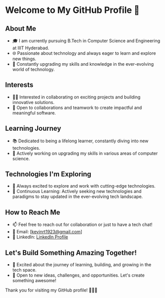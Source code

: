 # Welcome to My GitHub Profile 👋

## About Me
- 🎓 I am currently pursuing B.Tech in Computer Science and Engineering at IIIT Hyderabad.
- 🌐 Passionate about technology and always eager to learn and explore new things.
- 🚀 Constantly upgrading my skills and knowledge in the ever-evolving world of technology.

## Interests
- 👨‍💻 Interested in collaborating on exciting projects and building innovative solutions.
- 🤝 Open to collaborations and teamwork to create impactful and meaningful software.

## Learning Journey
- 📚 Dedicated to being a lifelong learner, constantly diving into new technologies.
- 🔧 Actively working on upgrading my skills in various areas of computer science.

## Technologies I'm Exploring
- 🚀 Always excited to explore and work with cutting-edge technologies.
- 🌱 Continuous Learning: Actively seeking new technologies and paradigms to stay updated in the ever-evolving tech landscape.

## How to Reach Me
- 📫 Feel free to reach out for collaboration or just to have a tech chat!
- 📧 Email: [kevinrt1923@gmail.com]
- 📱 LinkedIn: [LinkedIn Profile](https://www.linkedin.com/in/kevin-thakkar-6aa19a253/)

## Let's Build Something Amazing Together!
- 🌟 Excited about the journey of learning, building, and growing in the tech space.
- 🤖 Open to new ideas, challenges, and opportunities. Let's create something awesome!

Thank you for visiting my GitHub profile! 👨‍💻✨

